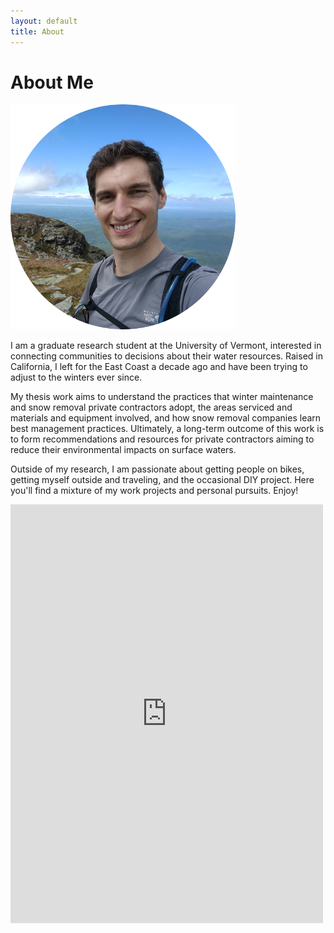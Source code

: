```yaml
---
layout: default
title: About
---
```

<h1 class="page-intro">About Me
</h1>
<img src="/assets/profile.png" id="profile">

I am a graduate research student at the University of Vermont, interested in connecting communities to decisions about their water resources. Raised in California, I left for the East Coast a decade ago and have been trying to adjust to the winters ever since.

My thesis work aims to understand the practices that winter maintenance and snow removal private contractors adopt, the areas serviced and materials and equipment involved, and how snow removal companies learn best management practices. Ultimately, a long-term outcome of this work is to form recommendations and resources for private contractors aiming to reduce their environmental impacts on surface waters.

Outside of my research, I am passionate about getting people on bikes, getting myself outside and traveling, and the occasional DIY project. Here you'll find a mixture of my work projects and personal pursuits. Enjoy!

<iframe id="contact-form" src="https://docs.google.com/forms/d/e/1FAIpQLSdF2-jt4IzQfpnvxtYXM8EoDYN46iPiZ6D-wnoplDk7bBUtjg/viewform?embedded=true" width="500" height="670" frameborder="0" marginheight="0" marginwidth="0">Loading...</iframe>
